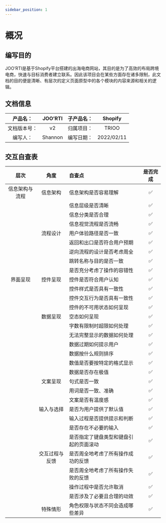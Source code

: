 ```yaml
---
sidebar_position: 1
---
```


# 概况

## 编写目的

JOO’RTI是基于Shopify平台搭建的出海电商网站，其目的是为了高效的布局跨境电商，快速与目标消费者建立联系。因此该项目会在某些方面存在诸多限制，此文档的目的便是清晰、有层次的定义页面原型中的各个模块的内容来源和相关的逻辑。

## 文档信息

|   产品名：   | JOO’RTI | 子产品名： |  Shopify   |
| :----------: | :-----: | :--------: | :--------: |
| 文档版本号： |   v2    | 归属项目： |   TRIOO    |
|   编写人：   | Shannon | 编写日期： | 2022/02/11 |

## 交互自查表

|      层次      |      角度      | 自查点                                 | 是否完成 |
| :------------: | :------------: | :------------------------------------- | :------: |
| 信息架构与流程 |    信息架构    | 信息架构是否容易理解                   |    ✅    |
|                |                | 信息层级是否清晰                       |    ✅    |
|                |                | 信息分类是否合理                       |    ✅    |
|                |                | 信息视觉流程是否流畅                   |    ✅    |
|                |    流程设计    | 用户体验路径是否一致                   |    ✅    |
|                |                | 返回和出口是否符合用户预期             |    ✅    |
|                |                | 逆向流程的设计是否考虑周全             |    ✅    |
|                |                | 跳转名称与目的是否一致                 |    ✅    |
|                |                | 是否充分考虑了操作的容错性             |    ✅    |
|    界面呈现    |    控件呈现    | 控件是否符合用户认知                   |    ✅    |
|                |                | 控件样式是否具有一致性                 |    ✅    |
|                |                | 控件交互行为是否具有一致性             |    ✅    |
|                |                | 控件的不可用状态如何呈现               |    ✅    |
|                |    数据呈现    | 空态如何呈现                           |    ✅    |
|                |                | 字数有限制时超限如何处理               |    ✅    |
|                |                | 无法完整显示的数据如何处理             |    ✅    |
|                |                | 数据过期如何提示用户                   |    ✅    |
|                |                | 数据按什么规则排序                     |    ✅    |
|                |                | 数值是否要按特定的格式显示             |    ✅    |
|                |                | 数据是否存在极值                       |    ✅    |
|                |    文案呈现    | 句式是否一致                           |    ✅    |
|                |                | 用词是否一致、准确                     |    ✅    |
|                |                | 文案是否有温度感                       |    ✅    |
|                |   输入与选择   | 是否为用户提供了默认值                 |    ✅    |
|                |                | 输入过程是否提供提示和判断             |    ✅    |
|                |                | 是否存在不必要的输入                   |    ✅    |
|                |                | 是否指定了键盘类型和键盘引起的页面滚动 |    ✅    |
|                | 交互过程与反馈 | 是否周全地考虑了所有操作成功的反馈     |    ✅    |
|                |                | 是否周全地考虑了所有操作失败的反馈     |    ✅    |
|                |                | 操作过程中是否允许取消                 |    ✅    |
|                |                | 是否涉及了必要且合理的动效             |    ✅    |
|                |    特殊情形    | 角色权限与状态不同会造成哪些差异       |    ✅    |
